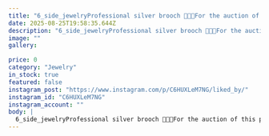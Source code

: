 ```yaml
---
title: "6_side_jewelryProfessional silver brooch 🧷💓📍For the auction of this project from the settings <<shared prong , Delicate french,  bezel>> and Art The 4-pointed star is used.Stones used:  cubic zirconia \"\"baguette , heart quartz & topaz and brilliant cut\"\"Creator of the work: Mrs. Razieh Jalili👩🛠🪚🧷Stone setter:Mr. Iman Mehri💎🔬🗡ژورنال سازی سنجاق سینه 🧷💓مزین شده با سنگ تراش برلیان،  باگت و قلب زیرکونیوم کوبیکسازنده اثر : سرکار خانوم راضیه جلیلی👩🛠🪚🧷مخراجکاری_مدرن: اقای ایمان مهری🧑💎🔬🗡__________________________#Microsetting #stonesetter #microsettingtrainer #jewelcrafter #Brooch #Professional brooch #silver #stone #Cz #topaz_diamond_cut #quartz _heart_cut#baguette_diamond_cut #jewellryroja69w"
date: 2025-08-25T19:58:35.644Z
description: "6_side_jewelryProfessional silver brooch 🧷💓📍For the auction of this project from the settings <<shared prong , Delicate french,  bezel>> and Art The 4-pointed star is used.Stones used:  cubic zirconia \"\"baguette , heart quartz & topaz and brilliant cut\"\"Creator of the work: Mrs. Razieh Jalili👩🛠🪚🧷Stone setter:Mr. Iman Mehri💎🔬🗡ژورنال سازی سنجاق سینه 🧷💓مزین شده با سنگ تراش برلیان،  باگت و قلب زیرکونیوم کوبیکسازنده اثر : سرکار خانوم راضیه جلیلی👩🛠🪚🧷مخراجکاری_مدرن: اقای ایمان مهری🧑💎🔬🗡__________________________#Microsetting #stonesetter #microsettingtrainer #jewelcrafter #Brooch #Professional brooch #silver #stone #Cz #topaz_diamond_cut #quartz _heart_cut#baguette_diamond_cut #jewellryroja69w"
image: ""
gallery:

price: 0
category: "Jewelry"
in_stock: true
featured: false
instagram_post: "https://www.instagram.com/p/C6HUXLeM7NG/liked_by/"
instagram_id: "C6HUXLeM7NG"
instagram_account: ""
body: |
  6_side_jewelryProfessional silver brooch 🧷💓📍For the auction of this project from the settings <<shared prong , Delicate french,  bezel>> and Art The 4-pointed star is used.Stones used:  cubic zirconia ""baguette , heart quartz & topaz and brilliant cut""Creator of the work: Mrs. Razieh Jalili👩🛠🪚🧷Stone setter:Mr. Iman Mehri💎🔬🗡ژورنال سازی سنجاق سینه 🧷💓مزین شده با سنگ تراش برلیان،  باگت و قلب زیرکونیوم کوبیکسازنده اثر : سرکار خانوم راضیه جلیلی👩🛠🪚🧷مخراجکاری_مدرن: اقای ایمان مهری🧑💎🔬🗡__________________________#Microsetting #stonesetter #microsettingtrainer #jewelcrafter #Brooch #Professional brooch #silver #stone #Cz #topaz_diamond_cut #quartz _heart_cut#baguette_diamond_cut #jewellryroja69w
---
```

